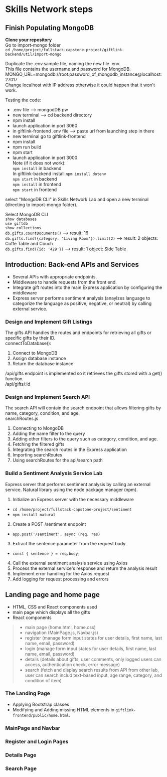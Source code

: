 # Skills Network steps 

## Finish Populating MongoDB

**Clone your repository** <br>
Go to import-mongo folder <br>
`cd /home/project/fullstack-capstone-project/giftlink-backend/util/import-mongo ` <br>

Duplicate the .env.sample file, naming the new file .env. <br> 
This file contains the username and password for MongoDB. <br>
MONGO_URL=mongodb://root:password_of_mongodb_instance@localhost:27017 <br>
Change localhost with IP address otherwise it could happen that it won't work. <br>

Testing the code: <br>
- .env file --> mongodDB pw
- new terminal --> cd backend directory
- npm install
- launch application in port 3060
- in giftlink-frontend .env file --> paste url from launching step in there
- new terminal go to giftlink-frontend
- npm install
- npm run build
- npm start
- launch application in port 3000 <br>
Note (if it does not work): <br>
`npm install` in backend <br>
In giftlink-backend install `npm install dotenv` <br>
`npm start` in backend <br>
`npm install` in frontend <br>
`npm start` in frontend <br>

select "MongoDB CLI" in Skills Network Lab and open a new terminal (directing to import-mongo folder). <br>

Select MongoDB CLI <br>
`show databases` <br>
`use giftdb` <br>
`show collections` <br>
`db.gifts.countDocuments()` --> result: 16 <br>
`db.gifts.find({category: 'Living Room'}).limit(2)` --> result: 2 objects: Coffe Table and Couch <br>
`db.gifts.find({id: '429'})` --> result: 1 object: Side Table <br>

## Introduction: Back-end APIs and Services
- Several APIs with appropriate endpoints.
- Middleware to handle requests from the front end.
- Integrate gift routes into the main Express application by configuring the middleware
- Express server performs sentiment analysis (anaylzes language to categorize the language as positive, negative, or neutral) by calling external service.

### Design and Implement Gift Listings
The gifts API handles the routes and endpoints for retrieving all gifts or specific gifts by their ID. <br>
connectToDatabase():
1) Connect to MongoDB
2) Assign database instance
3) Return the database instance

/api/gifts endpoint is implemented so it retrieves the gifts stored with a get() function. <br>
/api/gifts/:id

### Design and Implement Search API
The search API will contain the search endpoint that allows filtering gifts by name, category, condition, and age. <br>
searchRoutes.js
1) Connecting to MongoDB
2) Adding the name filter to the query
3) Adding other filters to the query such as category, condition, and age.
4) Fetching the filtered gifts
5) Integrating the search routes in the Express application
6) Importing searchRoutes
7) Using searchRoutes for the api/search path

### Build a Sentiment Analysis Service Lab
Express server that performs sentiment analysis by calling an external service.  Natural library using the node package manager (npm). <br>
1) Initialize an Express server with the necessary middleware <br>
- `cd /home/project/fullstack-capstone-project/sentiment`
- `npm install natural`
2) Create a POST /sentiment endpoint <br>
- `app.post('/sentiment', async (req, res)`
3) Extract the sentence parameter from the request body <br>
- `const { sentence } = req.body;`
4) Call the external sentiment analysis service using Axios
5) Process the external service's response and return the analysis result
6) Implement error handling for the Axios request
7) Add logging for request processing and errors

## Landing page and home page
- HTML, CSS and React components used
- main page which displays all the gifts
- React components
> - main page (home.html, home.css) <br>
> - navigation (MainPage.js, Navbar.js) <br>
> - register (manage form input states for user details, first name, last name, email, password) <br>
> - login (manage form input states for user details, first name, last name, email, password) <br>
> - details (details about gifts, user comments, only logged users can access, authentication check, error message) <br>
> - search (fetch and display search results from API from other lab, user can search includ text-based input, age range, category, and condition of item) <br>
### The Landing Page
- Applying Bootstrap classes <br>
- Modifying and Adding missing HTML elements in `giftlink-frontend/public/home.html`. <br>

### MainPage and Navbar
### Register and Login Pages
### Details Page
### Search Page










